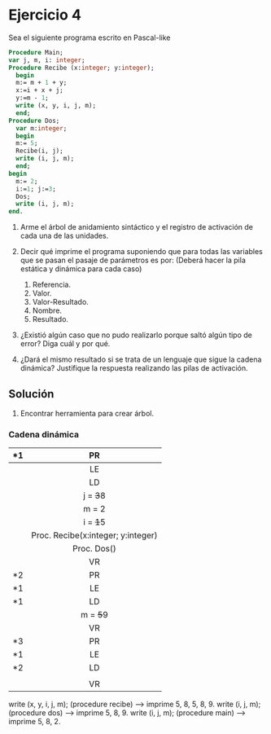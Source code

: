 # Ejercicio 4

Sea el siguiente programa escrito en Pascal-like

```pascal
Procedure Main;
var j, m, i: integer;
Procedure Recibe (x:integer; y:integer);
  begin
  m:= m + 1 + y;
  x:=i + x + j;
  y:=m - 1;
  write (x, y, i, j, m);
  end;
Procedure Dos;
  var m:integer;
  begin
  m:= 5;
  Recibe(i, j);
  write (i, j, m);
  end;
begin
  m:= 2;
  i:=1; j:=3;
  Dos;
  write (i, j, m);
end.
```

1. Arme el árbol de anidamiento sintáctico y el registro de activación de cada una de las unidades.

2. Decir qué imprime el programa suponiendo que para todas las variables que se pasan el pasaje de parámetros es por: (Deberá hacer la pila estática y dinámica para cada caso)
    1. Referencia.
    2. Valor.
    3. Valor-Resultado.
    4. Nombre.
    5. Resultado.
    
3. ¿Existió algún caso que no pudo realizarlo porque saltó algún tipo de error? Diga cuál y por qué.

4. ¿Dará el mismo resultado si se trata de un lenguaje que sigue la cadena dinámica? Justifique la respuesta realizando las pilas de activación.

## Solución

1. Encontrar herramienta para crear árbol.

### Cadena dinámica

|*1|PR|
|:------:|:------:|
|  |LE|
|  |LD|
|  |j = ~~3~~8|||
|  |m = 2|||
|  |i = ~~1~~5|||
|  |Proc. Recibe(x:integer; y:integer)|
|  |Proc. Dos()|
|  |VR|
|*2|PR|
|*1|LE|
|*1|LD|
|  |m = ~~5~~9|
|  |VR|
|*3|PR|
|*1|LE|
|*2|LD|
|  |  |
|  |VR|

write (x, y, i, j, m); (procedure recibe) --> imprime 5, 8, 5, 8, 9.
write (i, j, m); (procedure dos) --> imprime 5, 8, 9.
write (i, j, m); (procedure main) --> imprime 5, 8, 2.
